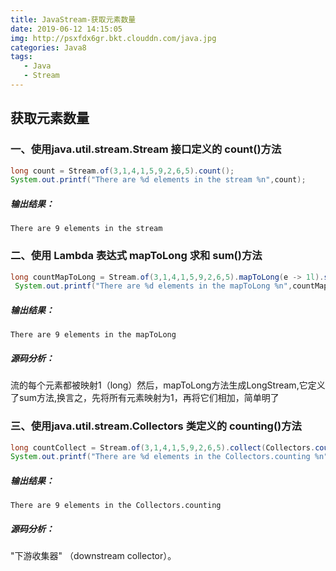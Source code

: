 ```yaml
---
title: JavaStream-获取元素数量
date: 2019-06-12 14:15:05
img: http://psxfdx6gr.bkt.clouddn.com/java.jpg
categories: Java8
tags: 
   - Java
   - Stream
---
```


## 获取元素数量

### 一、使用java.util.stream.Stream 接口定义的 count()方法

```java
long count = Stream.of(3,1,4,1,5,9,2,6,5).count();
System.out.printf("There are %d elements in the stream %n",count);
```

##### 输出结果：

```
There are 9 elements in the stream 

```

### 二、使用 Lambda 表达式 mapToLong 求和 sum()方法

```java
long countMapToLong = Stream.of(3,1,4,1,5,9,2,6,5).mapToLong(e -> 1l).sum();
 System.out.printf("There are %d elements in the mapToLong %n",countMapToLong);
```

##### 输出结果：

```
There are 9 elements in the mapToLong
```

##### 源码分析：

流的每个元素都被映射1（long）然后，mapToLong方法生成LongStream,它定义了sum方法,换言之，先将所有元素映射为1，再将它们相加，简单明了

### 三、使用java.util.stream.Collectors 类定义的 counting()方法 

```java
long countCollect = Stream.of(3,1,4,1,5,9,2,6,5).collect(Collectors.counting());
System.out.printf("There are %d elements in the Collectors.counting %n",countCollect);
```

##### 输出结果：

```
There are 9 elements in the Collectors.counting 
```

##### 源码分析：

"下游收集器" （downstream collector）。

